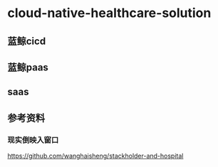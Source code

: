 # cloud-native-healthcare-solution


## 蓝鲸cicd

## 蓝鲸paas

## saas




## 参考资料

### 现实倒映入窗口

https://github.com/wanghaisheng/stackholder-and-hospital
